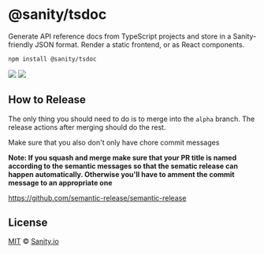 # @sanity/tsdoc

Generate API reference docs from TypeScript projects and store in a Sanity-friendly JSON format. Render a static frontend, or as React components.

```sh
npm install @sanity/tsdoc
```

[![](https://img.shields.io/npm/v/@sanity/tsdoc?style=flat)](https://www.npmjs.com/package/@sanity/tsdoc)
[![](https://img.shields.io/npm/l/@sanity/tsdoc.svg?style=flat)](LICENSE)

## How to Release
The only thing you should need to do is to merge into the `alpha` branch. 
The release actions after merging should do the rest.

Make sure that you also don't only have chore commit messages

**Note: If you squash and merge make sure that your PR title is named according to the semantic messages so that the sematic release can happen automatically. Otherwise you'll have to amment the commit message to an appropriate one** 

https://github.com/semantic-release/semantic-release

## License

[MIT](https://github.com/sanity-io/tsdoc/blob/main/LICENSE) © [Sanity.io](https://www.sanity.io/)

